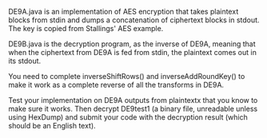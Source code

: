 DE9A.java is an implementation of AES encryption that takes plaintext blocks from 
stdin and dumps a concatenation of ciphertext blocks in stdout.  The key is 
copied from Stallings' AES example.  

DE9B.java is the decryption program, as the inverse of DE9A, meaning that when the ciphertext from DE9A is fed from stdin, the plaintext comes out in its stdout.  

You need to complete inverseShiftRows() and inverseAddRoundKey() to make it work as a complete reverse of all the transforms in DE9A.  

Test your implementation on DE9A outputs from plaintextx that you know to make sure it works.  Then decrypt DE9test1 (a binary file, unreadable unless using HexDump) and submit your code with the decryption result (which should be an English text).